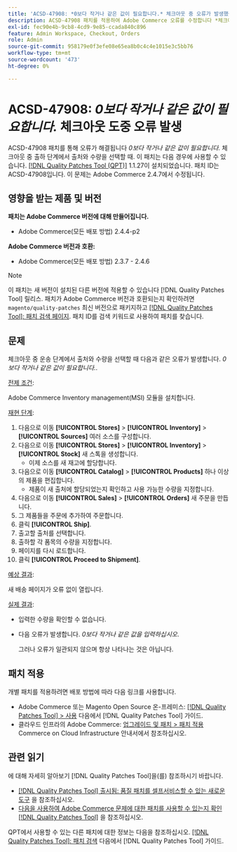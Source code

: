 ```yaml
---
title: 'ACSD-47908: *0보다 작거나 같은 값이 필요합니다.* 체크아웃 중 오류가 발생했습니다.'
description: ACSD-47908 패치를 적용하여 Adobe Commerce 오류를 수정합니다 *체크아웃 중 배송 단계에서 소스 및 수량을 선택할 경우 0보다 작거나 같은 값이 예상됩니다*.
exl-id: fec90e4b-9cb8-4cd9-9e85-ccada840c896
feature: Admin Workspace, Checkout, Orders
role: Admin
source-git-commit: 958179e0f3efe08e65ea8b0c4c4e1015e3c5bb76
workflow-type: tm+mt
source-wordcount: '473'
ht-degree: 0%

---
```


# ACSD-47908: *0보다 작거나 같은 값이 필요합니다.* 체크아웃 도중 오류 발생

ACSD-47908 패치를 통해 오류가 해결됩니다 *0보다 작거나 같은 값이 필요합니다.* 체크아웃 중 출하 단계에서 출처와 수량을 선택할 때. 이 패치는 다음 경우에 사용할 수 있습니다. [[!DNL Quality Patches Tool (QPT)]](/help/announcements/adobe-commerce-announcements/magento-quality-patches-released-new-tool-to-self-serve-quality-patches.md) 1.1.27이 설치되었습니다. 패치 ID는 ACSD-47908입니다. 이 문제는 Adobe Commerce 2.4.7에서 수정됩니다.

## 영향을 받는 제품 및 버전

**패치는 Adobe Commerce 버전에 대해 만들어집니다.**

* Adobe Commerce(모든 배포 방법) 2.4.4-p2

**Adobe Commerce 버전과 호환:**

* Adobe Commerce(모든 배포 방법) 2.3.7 - 2.4.6

>[!NOTE]
>
>이 패치는 새 버전이 설치된 다른 버전에 적용할 수 있습니다 [!DNL Quality Patches Tool] 릴리스. 패치가 Adobe Commerce 버전과 호환되는지 확인하려면 `magento/quality-patches` 최신 버전으로 패키지하고 [[!DNL Quality Patches Tool]: 패치 검색 페이지](https://experienceleague.adobe.com/tools/commerce-quality-patches/index.html). 패치 ID를 검색 키워드로 사용하여 패치를 찾습니다.

## 문제

체크아웃 중 운송 단계에서 출처와 수량을 선택할 때 다음과 같은 오류가 발생합니다. *0보다 작거나 같은 값이 필요합니다.*.

<u>전제 조건</u>:

Adobe Commerce Inventory management(MSI) 모듈을 설치합니다.

<u>재현 단계</u>:

1. 다음으로 이동 **[!UICONTROL Stores]** > **[!UICONTROL Inventory]** > **[!UICONTROL Sources]** 여러 소스를 구성합니다.
1. 다음으로 이동 **[!UICONTROL Stores]** > **[!UICONTROL Inventory]** > **[!UICONTROL Stock]** 새 스톡을 생성합니다.
   * 이제 소스를 새 재고에 할당합니다.
1. 다음으로 이동 **[!UICONTROL Catalog]** > **[!UICONTROL Products]** 하나 이상의 제품을 편집합니다.
   * 제품이 새 출처에 할당되었는지 확인하고 사용 가능한 수량을 지정합니다.
1. 다음으로 이동 **[!UICONTROL Sales]** > **[!UICONTROL Orders]** 새 주문을 만듭니다.
1. 그 제품들을 주문에 추가하여 주문합니다.
1. 클릭 **[!UICONTROL Ship]**.
1. 출고할 출처를 선택합니다.
1. 출하할 각 품목의 수량을 지정합니다.
1. 페이지를 다시 로드합니다.
1. 클릭 **[!UICONTROL Proceed to Shipment]**.

<u>예상 결과</u>:

새 배송 페이지가 오류 없이 열립니다.

<u>실제 결과</u>:

* 입력한 수량을 확인할 수 없습니다.
* 다음 오류가 발생합니다. *0보다 작거나 같은 값을 입력하십시오*.

  그러나 오류가 일관되지 않으며 항상 나타나는 것은 아닙니다.

## 패치 적용

개별 패치를 적용하려면 배포 방법에 따라 다음 링크를 사용합니다.

* Adobe Commerce 또는 Magento Open Source 온-프레미스: [[!DNL Quality Patches Tool] > 사용](https://experienceleague.adobe.com/docs/commerce-operations/tools/quality-patches-tool/usage.html) 다음에서 [!DNL Quality Patches Tool] 가이드.
* 클라우드 인프라의 Adobe Commerce: [업그레이드 및 패치 > 패치 적용](https://experienceleague.adobe.com/docs/commerce-cloud-service/user-guide/develop/upgrade/apply-patches.html) Commerce on Cloud Infrastructure 안내서에서 참조하십시오.

## 관련 읽기

에 대해 자세히 알아보기 [!DNL Quality Patches Tool]을(를) 참조하시기 바랍니다.

* [[!DNL Quality Patches Tool] 출시됨: 품질 패치를 셀프서비스할 수 있는 새로운 도구](/help/announcements/adobe-commerce-announcements/magento-quality-patches-released-new-tool-to-self-serve-quality-patches.md) 을 참조하십시오.
* [다음을 사용하여 Adobe Commerce 문제에 대한 패치를 사용할 수 있는지 확인 [!DNL Quality Patches Tool]](/help/support-tools/patches-available-in-qpt-tool/check-patch-for-magento-issue-with-magento-quality-patches.md) 을 참조하십시오.

QPT에서 사용할 수 있는 다른 패치에 대한 정보는 다음을 참조하십시오. [[!DNL Quality Patches Tool]: 패치 검색](https://experienceleague.adobe.com/tools/commerce-quality-patches/index.html) 다음에서 [!DNL Quality Patches Tool] 가이드.
